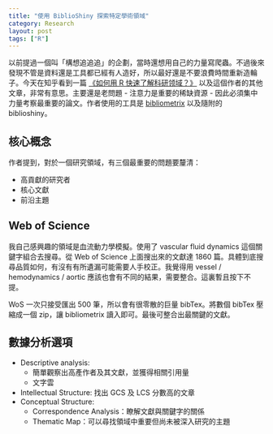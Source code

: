 ```yaml
---
title: "使用 BiblioShiny 探索特定學術領域"
category: Research
layout: post
tags: ["R"]
---
```


以前提過一個叫「構想追追追」的企劃，當時還想用自己的力量寫爬蟲。不過後來發現不管是資料還是工具都已經有人造好，所以最好還是不要浪費時間重新造輪子。今天在知乎看到一篇 [《如何用 R 快速了解科研领域？》](https://zhuanlan.zhihu.com/p/45262484) 以及這個作者的其他文章，非常有意思。主要還是老問題 - 注意力是重要的稀缺資源 - 因此必須集中力量考察最重要的論文。作者使用的工具是 [bibliometrix](https://www.bibliometrix.org) 以及隨附的 biblioshiny。

## 核心概念

作者提到，對於一個研究領域，有三個最重要的問題要釐清：

- 高貢獻的研究者
- 核心文獻
- 前沿主題

## Web of Science

我自己感興趣的領域是血流動力學模擬。使用了 vascular fluid dynamics 這個關鍵字組合去搜尋。從 Web of Science 上面搜出來的文獻達 1860 篇。具體到底搜尋品質如何，有沒有有所遺漏可能需要人手校正。我覺得用 vessel / hemodynamics / aortic 應該也會有不同的結果，需要整合。這裏暫且按下不提。

WoS 一次只接受匯出 500 筆，所以會有很零散的巨量 bibTex。將數個 bibTex 壓縮成一個 zip，讓 bibliometrix 讀入即可。最後可整合出最關鍵的文獻。

## 數據分析選項

- Descriptive analysis:
  - 簡單觀察出高產作者及其文獻，並獲得相關引用量
  - 文字雲
- Intellectual Structure: 找出 GCS 及 LCS 分數高的文章
- Conceptual Structure:
  - Correspondence Analysis：瞭解文獻與關鍵字的關係
  - Thematic Map：可以尋找領域中重要但尚未被深入研究的主題
